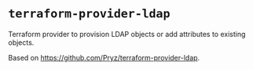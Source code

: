 # `terraform-provider-ldap`

Terraform provider to provision LDAP objects or add attributes to existing objects.

Based on https://github.com/Pryz/terraform-provider-ldap.
